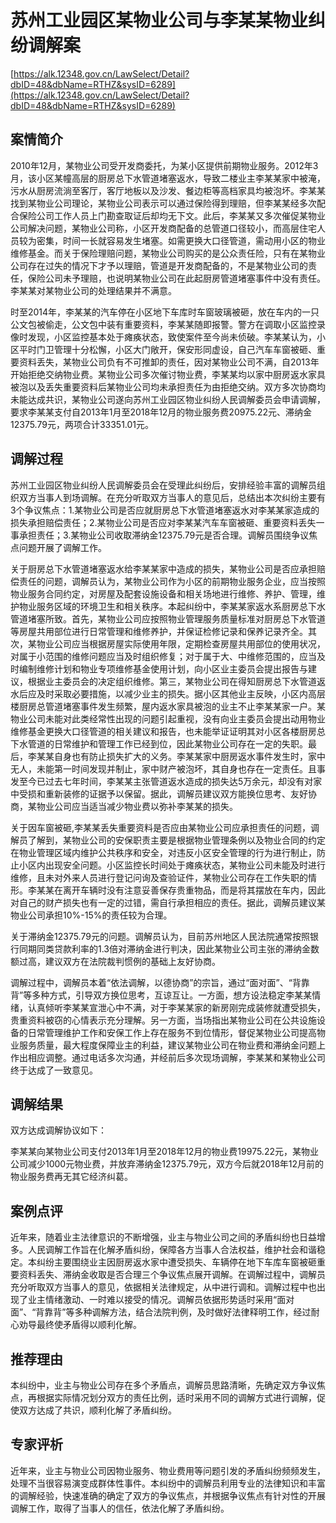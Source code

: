 # 苏州工业园区某物业公司与李某某物业纠纷调解案 

[https://alk.12348.gov.cn/LawSelect/Detail?dbID=48&dbName=RTHZ&sysID=6289](https://alk.12348.gov.cn/LawSelect/Detail?dbID=48&dbName=RTHZ&sysID=6289) 


## 案情简介 

2010年12月，某物业公司受开发商委托，为某小区提供前期物业服务。2012年3月，该小区某幢高层的厨房总下水管道堵塞返水，导致二楼业主李某某家中被淹，污水从厨房流淌至客厅，客厅地板以及沙发、餐边柜等高档家具均被泡坏。李某某找到某物业公司理论，某物业公司表示可以通过保险得到理赔，但李某某经多次配合保险公司工作人员上门勘查取证后却均无下文。此后，李某某又多次催促某物业公司解决问题，某物业公司称，小区开发商配备的总管道口径较小，而高层住宅人员较为密集，时间一长就容易发生堵塞。如需更换大口径管道，需动用小区的物业维修基金。而关于保险理赔问题，某物业公司购买的是公众责任险，只有在某物业公司存在过失的情况下才予以理赔，管道是开发商配备的，不是某物业公司的责任，保险公司未予理赔，也说明某物业公司在此起厨房管道堵塞事件中没有责任。李某某对某物业公司的处理结果并不满意。                    
 
时至2014年，李某某的汽车停在小区地下车库时车窗玻璃被砸，放在车内的一只公文包被偷走，公文包中装有重要资料，李某某随即报警。警方在调取小区监控录像时发现，小区监控基本处于瘫痪状态，致使案件至今尚未侦破。李某某认为，小区平时门卫管理十分松懈，小区大门敞开，保安形同虚设，自己汽车车窗被砸、重要资料丢失，某物业公司负有不可推卸的责任，因对某物业公司不满，自2013年开始拒绝交纳物业费。某物业公司多次催讨物业费，李某某均以家中厨房返水家具被泡以及丢失重要资料后某物业公司均未承担责任为由拒绝交纳。双方多次协商均未能达成共识，某物业公司遂向苏州工业园区物业纠纷人民调解委员会申请调解，要求李某某支付自2013年1月至2018年12月的物业服务费20975.22元、滞纳金12375.79元，两项合计33351.01元。 

## 调解过程 

苏州工业园区物业纠纷人民调解委员会在受理此纠纷后，安排经验丰富的调解员组织双方当事人到场调解。在充分听取双方当事人的意见后，总结出本次纠纷主要有3个争议焦点：1.某物业公司是否应就厨房总下水管道堵塞返水对李某某家造成的损失承担赔偿责任；2.某物业公司是否应对李某某汽车车窗被砸、重要资料丢失一事承担责任；3.某物业公司收取滞纳金12375.79元是否合理。调解员围绕争议焦点问题开展了调解工作。                  
 
关于厨房总下水管道堵塞返水给李某某家中造成的损失，某物业公司是否应承担赔偿责任的问题，调解员认为，某物业公司作为小区的前期物业服务企业，应当按照物业服务合同约定，对房屋及配套设施设备和相关场地进行维修、养护、管理，维护物业服务区域的环境卫生和相关秩序。本起纠纷中，李某某家返水系厨房总下水管道堵塞所致。首先，某物业公司应按照物业管理服务质量标准对厨房总下水管道等房屋共用部位进行日常管理和维修养护，并保证检修记录和保养记录齐全。其次，某物业公司应当根据房屋实际使用年限，定期检查房屋共用部位的使用状况，对属于小范围的维修问题应当及时组织修复；对于属于大、中维修范围的，应当及时编制维修计划和物业专项维修基金使用计划，向小区业主委员会提出报告与建议，根据业主委员会的决定组织维修。第三，某物业公司在得知厨房总下水管道返水后应及时采取必要措施，以减少业主的损失。据小区其他业主反映，小区内高层楼厨房总管道堵塞事件发生频繁，屋内返水家具被泡的业主不止李某某家一户。某物业公司未能对此类经常性出现的问题引起重视，没有向业主委员会提出动用物业维修基金更换大口径管道的相关建议和报告，也未能举证证明其对小区各楼厨房总下水管道的日常维护和管理工作已经到位，因此某物业公司存在一定的失职。最后，李某某自身也有防止损失扩大的义务。李某某家中厨房返水事件发生时，家中无人，未能第一时间发现并制止，家中财产被泡坏，其自身也存在一定责任。且事发至今已过去七年时间，李某某主张管道返水造成的损失达5万余元，却没有对家中受损和重新装修的证据予以保留。据此，调解员建议双方能换位思考、友好协商，某物业公司应当适当减少物业费以弥补李某某的损失。                  
 
关于因车窗被砸,李某某丢失重要资料是否应由某物业公司应承担责任的问题，调解员了解到，某物业公司的安保职责主要是根据物业管理条例以及物业合同的约定在物业管理区域内维护公共秩序和安全，对违反小区安全管理的行为进行制止，防止小区内出现安全问题。小区监控长时间处于瘫痪状态，某物业公司未能及时进行维修，且未对外来人员进行登记问询及查验证件，某物业公司存在工作失职的情形。李某某在离开车辆时没有注意妥善保存贵重物品，而是将其摆放在车内，因此对自己的财产损失也有一定的过错，需自行承担相应的责任。据此，调解员建议某物业公司承担10%-15%的责任较为合理。 
 
关于滞纳金12375.79元的问题。调解员认为，目前苏州地区人民法院通常按照银行同期同类贷款利率的1.3倍对滞纳金进行判决，因此某物业公司主张的滞纳金数额过高，建议双方在法院裁判惯例的基础上友好协商。 
 
调解过程中，调解员本着“依法调解，以德协商”的宗旨，通过“面对面”、“背靠背”等多种方式，引导双方换位思考，互谅互让。一方面，想方设法稳定李某某情绪，认真倾听李某某宣泄心中不满，对于李某某家的新房刚完成装修就遭受损失，贵重资料被窃的心情表示充分理解。另一方面，当场指出某物业公司在公共设施设备的日常管理维护工作和安保工作上存在服务不到位情形，督促某物业公司提高物业服务质量，最大程度保障业主的利益，建议某物业公司在物业费和滞纳金问题上作出相应调整。通过电话多次沟通，并经前后多次现场调解，李某某和某物业公司终于达成了一致意见。 

## 调解结果 

 
 
 
双方达成调解协议如下： 
 
李某某向某物业公司支付2013年1月至2018年12月的物业费19975.22元，某物业公司减少1000元物业费，并放弃滞纳金12375.79元，双方今后就2018年12月前的物业服务费再无其它经济纠葛。 
 
 
 

## 案例点评 

 
 
 
近年来，随着业主法律意识的不断增强，业主与物业公司之间的矛盾纠纷也日益增多。人民调解工作旨在化解矛盾纠纷，保障各方当事人合法权益，维护社会和谐稳定。本纠纷主要围绕业主因厨房返水家中遭受损失、车辆停在地下车库车窗被砸重要资料丢失、滞纳金收取是否合理三个争议焦点展开调解。在调解过程中，调解员充分听取双方当事人的意见，依据相关法律规定，从中进行调和。调解过程中也出现了业主情绪激动、一时难以接受的情况。调解员依据形势适时采用“面对面”、“背靠背”等多种调解方法，结合法院判例，及时做好法律释明工作，经过耐心劝导最终使矛盾得以顺利化解。 
 
 
 

## 推荐理由 

本纠纷中，业主与物业公司存在多个矛盾点，调解员思路清晰，先确定双方争议焦点，再根据实际情况划分双方的责任比例，适时采用不同的调解方式进行调解，促使双方达成了共识，顺利化解了矛盾纠纷。 

## 专家评析 

近年来，业主与物业公司因物业服务、物业费用等问题引发的矛盾纠纷频频发生，处理不当很容易演变成群体性事件。本纠纷中的调解员利用专业的法律知识和丰富的调解经验，快速准确的确定了双方的争议焦点，并根据争议焦点有针对性的开展调解工作，取得了当事人的信任，依法化解了矛盾纠纷。 
